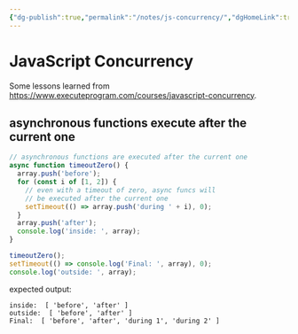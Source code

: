 ```yaml
---
{"dg-publish":true,"permalink":"/notes/js-concurrency/","dgHomeLink":true,"dgPassFrontmatter":false,"dgShowBacklinks":true,"dgShowLocalGraph":false}
---
```


# JavaScript Concurrency

Some lessons learned from <https://www.executeprogram.com/courses/javascript-concurrency>.

## asynchronous functions execute after the current one

```js
// asynchronous functions are executed after the current one
async function timeoutZero() {
  array.push('before');
  for (const i of [1, 2]) {
    // even with a timeout of zero, async funcs will
    // be executed after the current one
    setTimeout(() => array.push('during ' + i), 0);
  }
  array.push('after');
  console.log('inside: ', array);
}

timeoutZero();
setTimeout(() => console.log('Final: ', array), 0);
console.log('outside: ', array);
```

expected output:
```
inside:  [ 'before', 'after' ]
outside:  [ 'before', 'after' ]
Final:  [ 'before', 'after', 'during 1', 'during 2' ]
```



